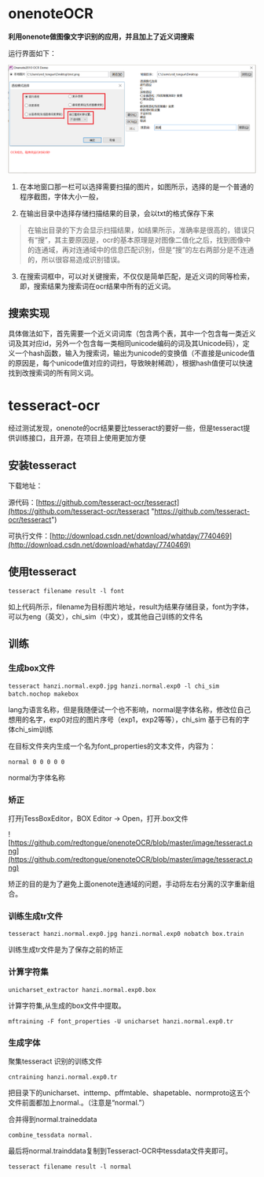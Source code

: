 # onenoteOCR
**利用onenote做图像文字识别的应用，并且加上了近义词搜索**

运行界面如下：

![main](https://github.com/redtongue/onenoteOCR/blob/master/image/main.png)

1. 在本地窗口那一栏可以选择需要扫描的图片，如图所示，选择的是一个普通的程序截图，字体大小一般，

2. 在输出目录中选择存储扫描结果的目录，会以txt的格式保存下来


> 在输出目录的下方会显示扫描结果，如结果所示，准确率是很高的，错误只有“搜”，其主要原因是，ocr的基本原理是对图像二值化之后，找到图像中的连通域，再对连通域中的信息匹配识别，但是“搜”的左右两部分是不连通的，所以很容易造成识别错误。

3. 在搜索词框中，可以对关键搜索，不仅仅是简单匹配，是近义词的同等检索，即，搜索结果为搜索词在ocr结果中所有的近义词。

## 搜索实现

具体做法如下，首先需要一个近义词词库（包含两个表，其中一个包含每一类近义词及其对应id，另外一个包含每一类相同unicode编码的词及其Unicode码），定义一个hash函数，输入为搜索词，输出为unicode的变换值（不直接是unicode值的原因是，每个unicode值对应的词扫，导致映射稀疏），根据hash值便可以快速找到改搜索词的所有同义词。

# tesseract-ocr

经过测试发现，onenote的ocr结果要比tesseract的要好一些，但是tesseract提供训练接口，且开源，在项目上使用更加方便

## 安装tesseract

下载地址：

源代码：[https://github.com/tesseract-ocr/tesseract](https://github.com/tesseract-ocr/tesseract "https://github.com/tesseract-ocr/tesseract")

可执行文件：[http://download.csdn.net/download/whatday/7740469](http://download.csdn.net/download/whatday/7740469)

## 使用tesseract

    tesseract filename result -l font

如上代码所示，filename为目标图片地址，result为结果存储目录，font为字体，可以为eng（英文），chi_sim（中文），或其他自己训练的文件名

## 训练

### 生成box文件

    tesseract hanzi.normal.exp0.jpg hanzi.normal.exp0 -l chi_sim batch.nochop makebox

lang为语言名称，但是我随便试一个也不影响，normal是字体名称，修改位自己想用的名字，exp0对应的图片序号（exp1，exp2等等），chi_sim 基于已有的字体chi_sim训练

在目标文件夹内生成一个名为font_properties的文本文件，内容为：

    normal 0 0 0 0 0

normal为字体名称

### 矫正

打开jTessBoxEditor，BOX Editor -> Open，打开.box文件

![https://github.com/redtongue/onenoteOCR/blob/master/image/tesseract.png](https://github.com/redtongue/onenoteOCR/blob/master/image/tesseract.png) 

矫正的目的是为了避免上面onenote连通域的问题，手动将左右分离的汉字重新组合。

### 训练生成tr文件

	tesseract hanzi.normal.exp0.jpg hanzi.normal.exp0 nobatch box.train

训练生成tr文件是为了保存之前的矫正

### 计算字符集

	unicharset_extractor hanzi.normal.exp0.box

计算字符集,从生成的box文件中提取。

	mftraining -F font_properties -U unicharset hanzi.normal.exp0.tr

### 生成字体

聚集tesseract 识别的训练文件

	cntraining hanzi.normal.exp0.tr

把目录下的unicharset、inttemp、pffmtable、shapetable、normproto这五个文件前面都加上normal.。（注意是“normal.”）

合并得到normal.traineddata

	combine_tessdata normal.

最后将normal.trainddata复制到Tesseract-OCR中tessdata文件夹即可。

	tesseract filename result -l normal






 


